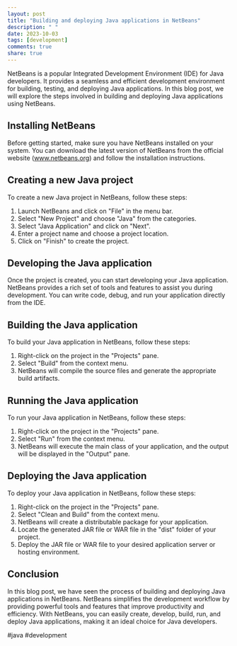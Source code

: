 ```yaml
---
layout: post
title: "Building and deploying Java applications in NetBeans"
description: " "
date: 2023-10-03
tags: [development]
comments: true
share: true
---
```


NetBeans is a popular Integrated Development Environment (IDE) for Java developers. It provides a seamless and efficient development environment for building, testing, and deploying Java applications. In this blog post, we will explore the steps involved in building and deploying Java applications using NetBeans.

## Installing NetBeans

Before getting started, make sure you have NetBeans installed on your system. You can download the latest version of NetBeans from the official website (www.netbeans.org) and follow the installation instructions.

## Creating a new Java project

To create a new Java project in NetBeans, follow these steps:

1. Launch NetBeans and click on "File" in the menu bar.
2. Select "New Project" and choose "Java" from the categories.
3. Select "Java Application" and click on "Next".
4. Enter a project name and choose a project location.
5. Click on "Finish" to create the project.

## Developing the Java application

Once the project is created, you can start developing your Java application. NetBeans provides a rich set of tools and features to assist you during development. You can write code, debug, and run your application directly from the IDE.

## Building the Java application

To build your Java application in NetBeans, follow these steps:

1. Right-click on the project in the "Projects" pane.
2. Select "Build" from the context menu.
3. NetBeans will compile the source files and generate the appropriate build artifacts.

## Running the Java application

To run your Java application in NetBeans, follow these steps:

1. Right-click on the project in the "Projects" pane.
2. Select "Run" from the context menu.
3. NetBeans will execute the main class of your application, and the output will be displayed in the "Output" pane.

## Deploying the Java application

To deploy your Java application in NetBeans, follow these steps:

1. Right-click on the project in the "Projects" pane.
2. Select "Clean and Build" from the context menu.
3. NetBeans will create a distributable package for your application.
4. Locate the generated JAR file or WAR file in the "dist" folder of your project.
5. Deploy the JAR file or WAR file to your desired application server or hosting environment.

## Conclusion

In this blog post, we have seen the process of building and deploying Java applications in NetBeans. NetBeans simplifies the development workflow by providing powerful tools and features that improve productivity and efficiency. With NetBeans, you can easily create, develop, build, run, and deploy Java applications, making it an ideal choice for Java developers.

#java #development